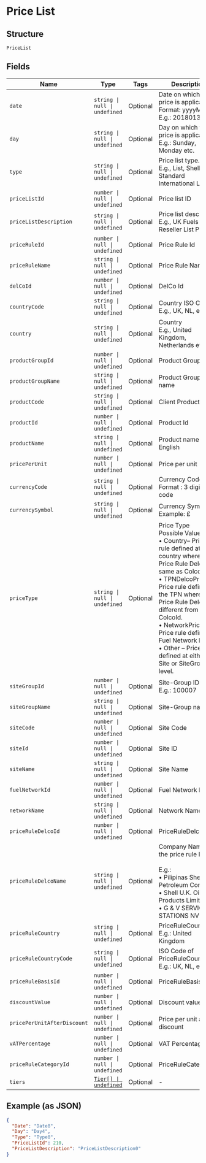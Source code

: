 
# Price List

## Structure

`PriceList`

## Fields

| Name | Type | Tags | Description |
|  --- | --- | --- | --- |
| `date` | `string \| null \| undefined` | Optional | Date on which the price is applicable.<br>Format: yyyyMMdd<br>E.g.: 20180131 |
| `day` | `string \| null \| undefined` | Optional | Day on which the price is applicable.<br>E.g.: Sunday, Monday etc. |
| `type` | `string \| null \| undefined` | Optional | Price list type.<br>E.g., List, Shell Standard International List |
| `priceListId` | `number \| null \| undefined` | Optional | Price list ID |
| `priceListDescription` | `string \| null \| undefined` | Optional | Price list description<br>E.g., UK Fuels CRT Reseller List Price |
| `priceRuleId` | `number \| null \| undefined` | Optional | Price Rule Id |
| `priceRuleName` | `string \| null \| undefined` | Optional | Price Rule Name |
| `delCoId` | `number \| null \| undefined` | Optional | DelCo Id |
| `countryCode` | `string \| null \| undefined` | Optional | Country ISO Code<br>E.g., UK, NL, etc., |
| `country` | `string \| null \| undefined` | Optional | Country<br>E.g., United Kingdom, Netherlands etc |
| `productGroupId` | `number \| null \| undefined` | Optional | Product Group Id |
| `productGroupName` | `string \| null \| undefined` | Optional | Product Group name |
| `productCode` | `string \| null \| undefined` | Optional | Client Product Code |
| `productId` | `number \| null \| undefined` | Optional | Product Id |
| `productName` | `string \| null \| undefined` | Optional | Product name in English |
| `pricePerUnit` | `number \| null \| undefined` | Optional | Price per unit |
| `currencyCode` | `string \| null \| undefined` | Optional | Currency Code.<br>Format : 3 digit ISO code |
| `currencySymbol` | `string \| null \| undefined` | Optional | Currency Symbol<br>Example: £ |
| `priceType` | `string \| null \| undefined` | Optional | Price Type<br>Possible Values are:<br>•    Country– Price rule defined at country whereas Price Rule DelcoId same as ColcoId.<br>•    TPNDelcoPrice – Price rule defined in the TPN whereas Price Rule DelcoId is different from ColcoId.<br>•    NetworkPrice – Price rule defined at Fuel Network level.<br>•    Other – Price rule defined at either Site or SiteGroup level. |
| `siteGroupId` | `number \| null \| undefined` | Optional | Site-Group ID<br>E.g.: 100007 |
| `siteGroupName` | `string \| null \| undefined` | Optional | Site-Group name |
| `siteCode` | `number \| null \| undefined` | Optional | Site Code |
| `siteId` | `number \| null \| undefined` | Optional | Site ID |
| `siteName` | `string \| null \| undefined` | Optional | Site Name |
| `fuelNetworkId` | `number \| null \| undefined` | Optional | Fuel Network ID |
| `networkName` | `string \| null \| undefined` | Optional | Network Name |
| `priceRuleDelcoId` | `number \| null \| undefined` | Optional | PriceRuleDelcoId |
| `priceRuleDelcoName` | `string \| null \| undefined` | Optional | Company Name of the price rule DelCo.<br><br>E.g.:<br>•    Pilipinas Shell Petroleum Corp<br>•    Shell U.K. Oil Products Limited<br>•    G & V SERVICE STATIONS NV |
| `priceRuleCountry` | `string \| null \| undefined` | Optional | PriceRuleCountry<br>E.g.: United Kingdom |
| `priceRuleCountryCode` | `string \| null \| undefined` | Optional | ISO Code of PriceRuleCountry<br>E.g.: UK, NL, etc., |
| `priceRuleBasisId` | `number \| null \| undefined` | Optional | PriceRuleBasisId |
| `discountValue` | `number \| null \| undefined` | Optional | Discount value |
| `pricePerUnitAfterDiscount` | `number \| null \| undefined` | Optional | Price per unit after discount |
| `vATPercentage` | `number \| null \| undefined` | Optional | VAT Percentage |
| `priceRuleCategoryId` | `number \| null \| undefined` | Optional | PriceRuleCategoryId |
| `tiers` | [`Tier[] \| undefined`](../../doc/models/tier.md) | Optional | - |

## Example (as JSON)

```json
{
  "Date": "Date8",
  "Day": "Day4",
  "Type": "Type0",
  "PriceListId": 210,
  "PriceListDescription": "PriceListDescription0"
}
```


